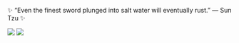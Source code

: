 
 ✨ 
 “Even the finest sword plunged into salt water will eventually rust.”
― Sun Tzu 
✨ 



![](https://github.com/Lalmi-Issam/github-stats/blob/master/generated/overview.svg)
![](https://github.com/Lalmi-Issam/github-stats/blob/master/generated/languages.svg)

<!--
**Lalmi-Issam/LalmI-Issam** is a ✨ _special_ ✨ repository because its `README.md` (this file) appears on your GitHub profile.

Here are some ideas to get you started:

- 🔭 I’m currently working on ...
- 🌱 I’m currently learning ...
- 👯 I’m looking to collaborate on ...
- 🤔 I’m looking for help with ...
- 💬 Ask me about ...
- 📫 How to reach me: ...
- 😄 Pronouns: ...
- ⚡ Fun fact: ...
-->
